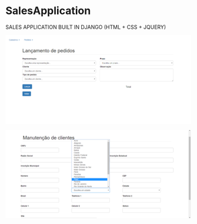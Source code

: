 # SalesApplication
SALES APPLICATION BUILT IN DJANGO (HTML + CSS + JQUERY)

![Screenshot](print1.png)

![Screenshot](print2.png)
